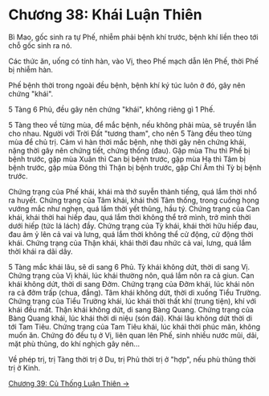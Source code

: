 # Chương 38: Khái Luận Thiên

Bì Mao, gốc sinh ra tự Phế, nhiễm phải bệnh khí trước, bệnh khí liền theo tới chỗ
gốc sinh ra nó.

Các thức ăn, uống có tính hàn, vào Vị, theo Phế mạch dẫn lên Phế, thời Phế bị
nhiễm hàn.

Phế bệnh thời trong ngoài đều bệnh, bệnh khí ký túc luôn ở đó, gây nên chứng
"khái".

5 Tàng 6 Phủ, đều gây nên chứng "khái", không riêng gì 1 Phế.

5 Tàng theo về từng mùa, để mắc bệnh, nếu không phải mùa, sẽ truyền lẫn cho nhau.
Người với Trời Đất "tương tham", cho nên 5 Tàng đều theo từng mùa để chủ trị. Cảm
vì hàn thời mắc bệnh, nhẹ thời gây nên chứng khái, nặng thời gây nên chứng tiết,
chứng thống (đau). Gặp mùa Thu thì Phế bị bệnh trước, gặp mùa Xuân thì Can bị
bệnh trước, gặp mùa Hạ thì Tâm bị bệnh trước, gặp mùa Đông thì Thận bị bệnh
trước, gặp Chí Âm thì Tỳ bị bệnh trước.

Chứng trạng của Phế khái, khái mà thở suyễn thành tiếng, quá lắm thời nhổ ra
huyết. Chứng trạng của Tâm khái, khái thời Tâm thống, trong cuống họng vướng mắc
như nghẹn, quá lắm thời yết thũng, hầu tý. Chứng trạng của Can khái, khái thời
hai hiếp đau, quá lắm thời không thể trở mình, trở mình thời dưới hiếp (tức lá
lách) đầy. Chứng trạng của Tỳ khái, khái thời hữu hiếp đau, đau âm ỷ lên cả vai
và lưng, quá lắm thời không thể cử động, cử động thời khái. Chứng trạng của Thận
khái, khái thời đau nhức cả vai, lưng, quá lắm thời khái ra dãi dây.

5 Tàng mắc khái lâu, sẽ di sang 6 Phủ. Tỳ khái không dứt, thời di sang Vị. Chứng
trạng của Vị khái, lúc khái thường nôn, quá lắm nôn ra cả giun. Can khái không
dứt, thời di sang Đởm. Chứng trạng của Đởm khái, lúc khái nôn ra cả đởm trấp
(chua, đắng). Tâm khái không dứt, thời di xuống Tiểu Trường. Chứng trạng của Tiểu
Trường khái, lúc khái thời thất khí (trung tiện), khí với khái đều mất. Thận khái
không dứt, di sang Bàng Quang. Chứng trạng của Bàng Quang khái, lúc khái thời di
niệu (són đái). Khái lâu không dứt thời di tới Tam Tiêu. Chứng trạng của Tam Tiêu
khái, lúc khái thời phúc mãn, không muốn ăn. Chứng đó đều tụ ở Vị, liên quan lên
Phế, sinh nhiều nước mũi, dãi, mặt phù thũng, do khí nghịch gây nên...

Về phép trị, trị Tàng thời trị ở Du, trị Phủ thời trị ở "hợp", nếu phù thũng thời
trị ở Kinh.

[Chương 39: Củ Thống Luận Thiên &rarr;](https://github.com/thaicuc/sach-y-dich/blob/master/contents/39-cu-thong-luan-thien.md)
